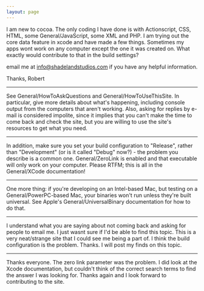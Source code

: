 ```yaml
---
layout: page
---
```


I am new to cocoa. The only coding I have done is with Actionscript, CSS, HTML, some General/JavaScript, some XML and PHP. I am trying out the core data feature in xcode and have made a few things. Sometimes my apps wont work on any computer except the one it was created on. What exactly would contribute to that in the build settings?

email me at info@shadelandstudios.com if you have any helpful information.

Thanks, 
Robert

----

See General/HowToAskQuestions and General/HowToUseThisSite. In particular, give more details about what's happening, including console output from the computers that aren't working. Also, asking for replies by e-mail is considered impolite, since it implies that you can't make the time to come back and check the site, but you are willing to use the site's resources to get what you need.

----

In addition, make sure you set your build configuration to "Release", rather than "Development" (or is it called "Debug" now?) - the problem you describe is a common one. General/ZeroLink is enabled and that executable will only work on your computer. Please RTFM; this is all in the General/XCode documentation!

----

One more thing: if you're developing on an Intel-based Mac, but testing on a General/PowerPC-based Mac, your binaries won't run unless they're built universal. See Apple's General/UniversalBinary documentation for how to do that.

----

I understand what you are saying about not coming back and asking for people to email me. I just wasnt sure if I'd be able to find this topic. This is a very neat/strange site that I could see me being a part of. I think the build configuration is the problem. Thanks. I will post my finds on this topic.

----

Thanks everyone. The zero link parameter was the problem. I did look at the Xcode documentation, but couldn't think of the correct search terms to find the answer I was looking for. Thanks again and I look forward to contributing to the site.